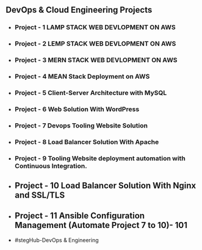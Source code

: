 ## DevOps & Cloud Engineering Projects

* ### Project - 1 LAMP STACK WEB DEVLOPMENT ON AWS

* ### Project - 2 LEMP STACK WEB DEVLOPMENT ON AWS

* ### Project - 3 MERN STACK WEB DEVLOPMENT ON AWS

* ### Project - 4 MEAN Stack Deployment on AWS

* ### Project - 5 Client-Server Architecture with MySQL

* ### Project - 6 Web Solution With WordPress

* ### Project - 7 Devops Tooling Website Solution

* ### Project - 8 Load Balancer Solution With Apache

* ### Project - 9 Tooling Website deployment automation with Continuous Integration.

* ## Project - 10 Load Balancer Solution With Nginx and SSL/TLS

* ## Project - 11 Ansible Configuration Management (Automate Project 7 to 10)- 101

* #stegHub-DevOps & Engineering
